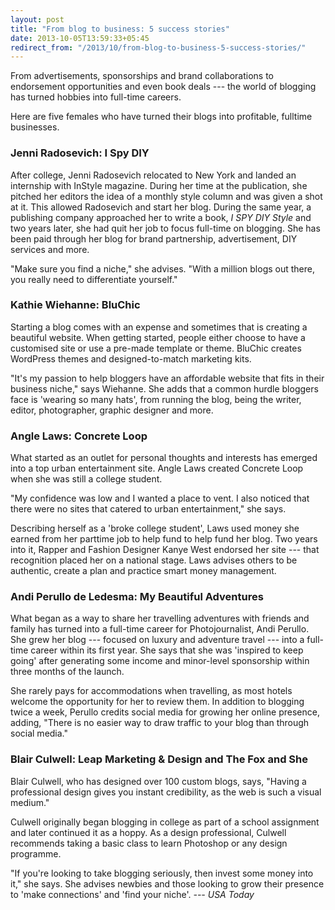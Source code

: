 ```yaml
---
layout: post
title: "From blog to business: 5 success stories"
date: 2013-10-05T13:59:33+05:45
redirect_from: "/2013/10/from-blog-to-business-5-success-stories/"
---
```


From advertisements, sponsorships and brand collaborations to endorsement opportunities and even book deals --- the world of blogging has turned hobbies into full-time careers.

Here are five females who have turned their blogs into profitable, fulltime businesses.

### Jenni Radosevich: I Spy DIY

After college, Jenni Radosevich relocated to New York and landed an internship with InStyle magazine. During her time at the publication, she pitched her editors the idea of a monthly style column and was given a shot at it. This allowed Radosevich and start her blog. During the same year, a publishing company approached her to write a book, _I SPY DIY Style_ and two years later, she had quit her job to focus full-time on blogging. She has been paid through her blog for brand partnership, advertisement, DIY services and more.

"Make sure you find a niche," she advises. "With a million blogs out there, you really need to differentiate yourself."

### Kathie Wiehanne: BluChic

Starting a blog comes with an expense and sometimes that is creating a beautiful website. When getting started, people either choose to have a customised site or use a pre-made template or theme. BluChic creates WordPress themes and designed-to-match marketing kits.

"It's my passion to help bloggers have an affordable website that fits in their business niche," says Wiehanne. She adds that a common hurdle bloggers face is 'wearing so many hats', from running the blog, being the writer, editor, photographer, graphic designer and more.

### Angle Laws: Concrete Loop

What started as an outlet for personal thoughts and interests has emerged into a top urban entertainment site. Angle Laws created Concrete Loop when she was still a college student.

"My confidence was low and I wanted a place to vent. I also noticed that there were no sites that catered to urban entertainment," she says.

Describing herself as a 'broke college student', Laws used money she earned from her parttime job to help fund to help fund her blog. Two years into it, Rapper and Fashion Designer Kanye West endorsed her site --- that recognition placed her on a national stage. Laws advises others to be authentic, create a plan and practice smart money management.

### Andi Perullo de Ledesma: My Beautiful Adventures

What began as a way to share her travelling adventures with friends and family has turned into a full-time career for Photojournalist, Andi Perullo. She grew her blog --- focused on luxury and adventure travel --- into a full-time career within its first year. She says that she was 'inspired to keep going' after generating some income and minor-level sponsorship within three months of the launch.

She rarely pays for accommodations when travelling, as most hotels welcome the opportunity for her to review them. In addition to blogging twice a week, Perullo credits social media for growing her online presence, adding, "There is no easier way to draw traffic to your blog than through social media."

### Blair Culwell: Leap Marketing & Design and The Fox and She

Blair Culwell, who has designed over 100 custom blogs, says, "Having a professional design gives you instant credibility, as the web is such a visual medium."

Culwell originally began blogging in college as part of a school assignment and later continued it as a hoppy. As a design professional, Culwell recommends taking a basic class to learn Photoshop or any design programme.

"If you're looking to take blogging seriously, then invest some money into it," she says. She advises newbies and those looking to grow their presence to 'make connections' and 'find your niche'. *--- USA Today*